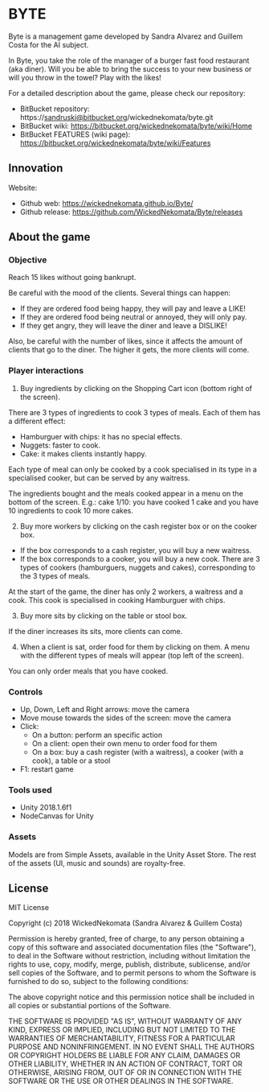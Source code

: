 # BYTE

Byte is a management game developed by Sandra Alvarez and Guillem Costa for the AI subject.
 
In Byte, you take the role of the manager of a burger fast food restaurant (aka diner).
Will you be able to bring the success to your new business or will you throw in the towel? Play with the likes!

For a detailed description about the game, please check our repository:

- BitBucket repository: https://sandruski@bitbucket.org/wickednekomata/byte.git
- BitBucket wiki: https://bitbucket.org/wickednekomata/byte/wiki/Home
- BitBucket FEATURES (wiki page): https://bitbucket.org/wickednekomata/byte/wiki/Features

## Innovation

Website:

- Github web: https://wickednekomata.github.io/Byte/
- Github release: https://github.com/WickedNekomata/Byte/releases

## About the game

### Objective

Reach 15 likes without going bankrupt.

Be careful with the mood of the clients. Several things can happen:
- If they are ordered food being happy, they will pay and leave a LIKE!
- If they are ordered food being neutral or annoyed, they will only pay.
- If they get angry, they will leave the diner and leave a DISLIKE!

Also, be careful with the number of likes, since it affects the amount of clients that go to the diner.
The higher it gets, the more clients will come.

### Player interactions

1. Buy ingredients by clicking on the Shopping Cart icon (bottom right of the screen).
 
There are 3 types of ingredients to cook 3 types of meals. Each of them has a different effect:
- Hamburguer with chips: it has no special effects.
- Nuggets: faster to cook.
- Cake: it makes clients instantly happy.

Each type of meal can only be cooked by a cook specialised in its type in a specialised cooker, but can be served by any waitress.

The ingredients bought and the meals cooked appear in a menu on the bottom of the screen. E.g.: cake 1/10: you have cooked 1 cake and you have 10 ingredients to cook 10 more cakes.

2. Buy more workers by clicking on the cash register box or on the cooker box.
 
- If the box corresponds to a cash register, you will buy a new waitress.
- If the box corresponds to a cooker, you will buy a new cook. There are 3 types of cookers (hamburguers, nuggets and cakes), corresponding to the 3 types of meals.

At the start of the game, the diner has only 2 workers, a waitress and a cook. This cook is specialised in cooking Hamburguer with chips.

3. Buy more sits by clicking on the table or stool box.

If the diner increases its sits, more clients can come.

4. When a client is sat, order food for them by clicking on them. A menu with the different types of meals will appear (top left of the screen).

You can only order meals that you have cooked.

### Controls

- Up, Down, Left and Right arrows: move the camera
- Move mouse towards the sides of the screen: move the camera
- Click: 
	- On a button: perform an specific action
	- On a client: open their own menu to order food for them
	- On a box: buy a cash register (with a waitress), a cooker (with a cook), a table or a stool
- F1: restart game

### Tools used

- Unity 2018.1.6f1
- NodeCanvas for Unity

### Assets

Models are from Simple Assets, available in the Unity Asset Store. The rest of the assets (UI, music and sounds) are royalty-free.

## License

MIT License

Copyright (c) 2018 WickedNekomata (Sandra Alvarez & Guillem Costa)

Permission is hereby granted, free of charge, to any person obtaining a copy
of this software and associated documentation files (the "Software"), to deal
in the Software without restriction, including without limitation the rights
to use, copy, modify, merge, publish, distribute, sublicense, and/or sell
copies of the Software, and to permit persons to whom the Software is
furnished to do so, subject to the following conditions:

The above copyright notice and this permission notice shall be included in all
copies or substantial portions of the Software.

THE SOFTWARE IS PROVIDED "AS IS", WITHOUT WARRANTY OF ANY KIND, EXPRESS OR
IMPLIED, INCLUDING BUT NOT LIMITED TO THE WARRANTIES OF MERCHANTABILITY,
FITNESS FOR A PARTICULAR PURPOSE AND NONINFRINGEMENT. IN NO EVENT SHALL THE
AUTHORS OR COPYRIGHT HOLDERS BE LIABLE FOR ANY CLAIM, DAMAGES OR OTHER
LIABILITY, WHETHER IN AN ACTION OF CONTRACT, TORT OR OTHERWISE, ARISING FROM,
OUT OF OR IN CONNECTION WITH THE SOFTWARE OR THE USE OR OTHER DEALINGS IN THE
SOFTWARE.